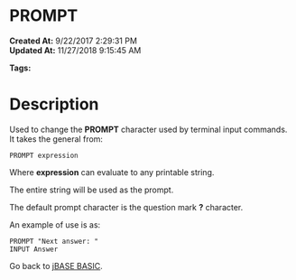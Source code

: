 # PROMPT

**Created At:** 9/22/2017 2:29:31 PM  
**Updated At:** 11/27/2018 9:15:45 AM  

**Tags:**
<badge text='terminal input' vertical='middle' />

# Description

Used to change the **PROMPT** character used by terminal input commands. It takes the general from:

```
PROMPT expression
```

Where **expression** can evaluate to any printable string.

The entire string will be used as the prompt.

The default prompt character is the question mark **?** character.

An example of use is as:

```
PROMPT "Next answer: "
INPUT Answer
```



Go back to [jBASE BASIC](263498-jbase-basic).

